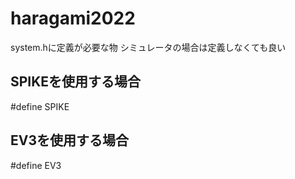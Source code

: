 # haragami2022

system.hに定義が必要な物
シミュレータの場合は定義しなくても良い
## SPIKEを使用する場合
#define SPIKE

## EV3を使用する場合
#define EV3
